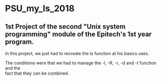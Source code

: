 # PSU_my_ls_2018

## 1st Project of the second "Unix system programming" module of the Epitech's 1st year program.

In this project, we just had to recreate the ls function at his basics uses.

The conditions were that we had to manage the -l, -R, -r, -d and -t function and the </br>
fact that they can be combined.
